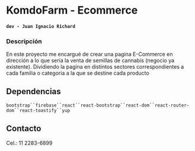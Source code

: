 # KomdoFarm - Ecommerce

#### `dev - Juan Ignacio Richard`

### Descripción
En este proyecto me encargué de crear una pagina E-Commerce en dirección a lo que sería la venta de semillas de cannabis (negocio ya existente). Dividiendo la pagina en distintos sectores correspondientes a cada familia o categoria a la que se destine cada producto

## Dependencias

`bootstrap``firebase``react``react-bootstrap``react-dom``react-router-dom``react-toastify``yup`

## Contacto

Cel.: 11 2283-6899